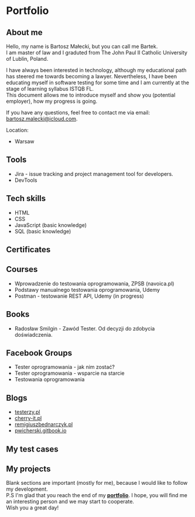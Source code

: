 # Portfolio

## About me

Hello, my name is Bartosz Małecki, but you can call me Bartek. <br>I am master of law and I graduted from The John Paul II Catholic University of Lublin, Poland. <br>

I have always been interested in technology, although my educational path has steered me towards becoming a lawyer. Nevertheless, I have been educating myself in software testing for some time and
I am currently at the stage of learning syllabus ISTQB FL. <br>
This document allows me to introduce myself and show you (potential employer), how my progress is going. 

If you have any questions, feel free to contact me via email: bartosz.malecki@icloud.com.

Location:
* Warsaw

## Tools

 * Jira - issue tracking and project management tool for developers.
 * DevTools

## Tech skills

 * HTML
 * CSS
 * JavaScript (basic knowledge)
 * SQL (basic knowledge)

## Certificates

## Courses

 * Wprowadzenie do testowania oprogramowania, ZPSB (navoica.pl)
 * Podstawy manualnego testowania oprogramowania, Udemy  
 * Postman - testowanie REST API, Udemy (in progress)
  
## Books

 * Radosław Smilgin - Zawód Tester. Od decyzji do zdobycia doświadczenia.

## Facebook Groups

 * Tester oprogramowania - jak nim zostać?
 * Tester oprogramowania - wsparcie na starcie
 * Testowania oprogramowania

## Blogs

 * [testerzy.pl](https://testerzy.pl/)
 * [cherry-it.pl](http://cherry-it.pl/)
 * [remigiuszbednarczyk.pl](https://remigiuszbednarczyk.pl/)
 * [pwicherski.gitbook.io](https:///pwicherski.gitbook.io)

## My test cases

## My projects

Blank sections are important (mostly for me), because I would like to follow my development. <br>
P.S I'm glad that you reach the end of my <b><a href="https://github.com/maleckibartosz/Portfolio">portfolio</a></b>. I hope, you will find me an interesting person and we may start to cooperate. <br> Wish you a great day!
